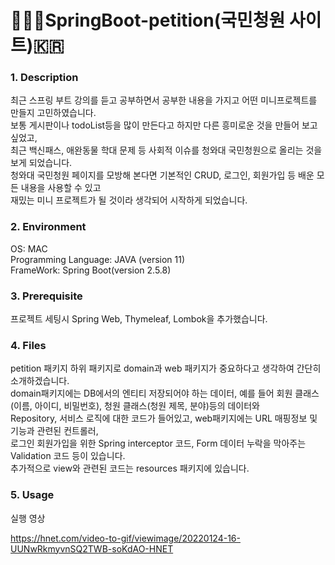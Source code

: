 # 🧑🏻‍💻SpringBoot-petition(국민청원 사이트)🇰🇷

### 1. Description

최근 스프링 부트 강의를 듣고 공부하면서 공부한 내용을 가지고 어떤 미니프로젝트를 만들지 고민하였습니다.</br>
보통 게시판이나 todoList등을 많이 만든다고 하지만 다른 흥미로운 것을 만들어 보고 싶었고,</br>
최근 백신패스, 애완동물 학대 문제 등 사회적 이슈를 청와대 국민청원으로 올리는 것을 보게 되었습니다.</br>
청와대 국민청원 페이지를 모방해 본다면 기본적인 CRUD, 로그인, 회원가입 등 배운 모든 내용을 사용할 수 있고</br>
재밌는 미니 프로젝트가 될 것이라 생각되어 시작하게 되었습니다.</br>


### 2. Environment

OS: MAC</br>
Programming Language: JAVA (version 11)</br>
FrameWork: Spring Boot(version 2.5.8)</br>


### 3. Prerequisite

프로젝트 세팅시 Spring Web, Thymeleaf, Lombok을 추가했습니다.


### 4. Files 

petition 패키지 하위 패키지로 domain과 web 패키지가 중요하다고 생각하여 간단히 소개하겠습니다.</br>
domain패키지에는 DB에서의 엔티티 저장되어야 하는 데이터, 예를 들어 회원 클래스(이름, 아이디, 비밀번호), 청원 클래스(청원 제목, 분야)등의 데이터와</br>
Repository, 서비스 로직에 대한 코드가 들어있고, web패키지에는 URL 매핑정보 및 기능과 관련된 컨트롤러,<br>
로그인 회원가입을 위한 Spring interceptor 코드, Form 데이터 누락을 막아주는 Validation 코드 등이 있습니다.</br>
추가적으로 view와 관련된 코드는 resources 패키지에 있습니다.</br>

### 5. Usage

실행 영상

https://hnet.com/video-to-gif/viewimage/20220124-16-UUNwRkmyvnSQ2TWB-soKdAO-HNET
